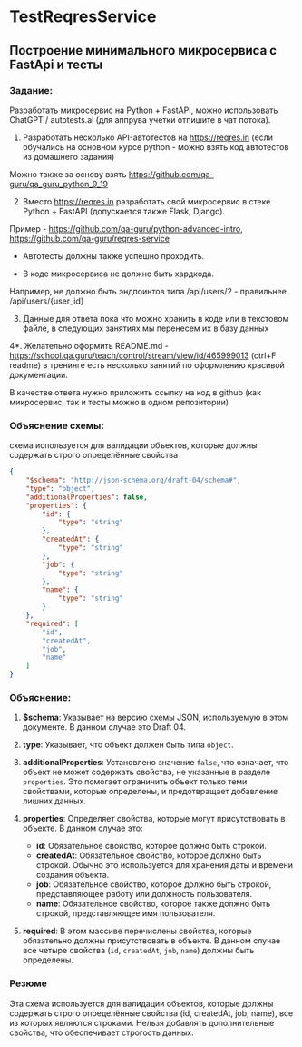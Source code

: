 # TestReqresService


## Построение минимального микросервиса с FastApi и тесты  



### Задание:
Разработать микросервис на Python + FastAPI, можно использовать ChatGPT / autotests.ai (для аппрува учетки отпишите в чат потока).



1. Разработать несколько API-автотестов на https://reqres.in (если обучались на основном курсе python - можно взять код автотестов из домашнего задания)

Можно также за основу взять https://github.com/qa-guru/qa_guru_python_9_19



2. Вместо https://reqres.in разработать свой микросервис в стеке Python + FastAPI (допускается также Flask, Django).

Пример - https://github.com/qa-guru/python-advanced-intro, https://github.com/qa-guru/reqres-service

- Автотесты должны также успешно проходить.

- В коде микросервиса не должно быть хардкода.

Например, не должно быть эндпоинтов типа /api/users/2 - правильнее /api/users/{user_id}



3. Данные для ответа пока что можно хранить в коде или в текстовом файле, в следующих занятиях мы перенесем их в базу данных



4*. Желательно оформить README.md - https://school.qa.guru/teach/control/stream/view/id/465999013 (ctrl+F readme) в тренинге есть несколько занятий по оформлению красивой документации.



В качестве ответа нужно приложить ссылку на код в github (как микросервис, так и тесты можно в одном репозитории)


### Объяснение схемы:
 схема используется для валидации объектов, которые должны содержать строго определённые свойства

```json
{
    "$schema": "http://json-schema.org/draft-04/schema#",
    "type": "object",
    "additionalProperties": false,
    "properties": {
        "id": {
            "type": "string"
        },
        "createdAt": {
            "type": "string"
        },
        "job": {
            "type": "string"
        },
        "name": {
            "type": "string"
        }
    },
    "required": [
        "id",
        "createdAt",
        "job",
        "name"
    ]
}
```

### Объяснение:

1. **$schema**: Указывает на версию схемы JSON, используемую в этом документе. В данном случае это Draft 04.

2. **type**: Указывает, что объект должен быть типа `object`.

3. **additionalProperties**: Установлено значение `false`, что означает, что объект не может содержать свойства, не указанные в разделе `properties`. Это помогает ограничить объект только теми свойствами, которые определены, и предотвращает добавление лишних данных.

4. **properties**: Определяет свойства, которые могут присутствовать в объекте. В данном случае это:
   - **id**: Обязательное свойство, которое должно быть строкой.
   - **createdAt**: Обязательное свойство, которое должно быть строкой. Обычно это используется для хранения даты и времени создания объекта.
   - **job**: Обязательное свойство, которое должно быть строкой, представляющее работу или должность пользователя.
   - **name**: Обязательное свойство, которое также должно быть строкой, представляющее имя пользователя.

5. **required**: В этом массиве перечислены свойства, которые обязательно должны присутствовать в объекте. В данном случае все четыре свойства (`id`, `createdAt`, `job`, `name`) должны быть определены.

### Резюме

Эта схема используется для валидации объектов, которые должны содержать строго определённые свойства (id, createdAt, job, name), все из которых являются строками. Нельзя добавлять дополнительные свойства, что обеспечивает строгость данных. 


